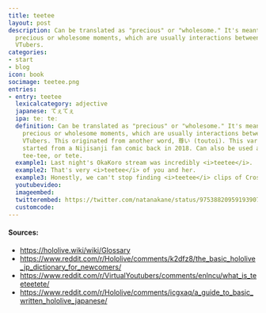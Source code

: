 ```yaml
---
title: teetee
layout: post
description: Can be translated as "precious" or "wholesome." It's meant to describe
  precious or wholesome moments, which are usually interactions between two or more
  VTubers.
categories:
- start
- blog
icon: book
socimage: teetee.png
entries:
- entry: teetee
  lexicalcategory: adjective
  japanese: てぇてぇ
  ipa: teː teː
  definition: Can be translated as "precious" or "wholesome." It's meant to describe
    precious or wholesome moments, which are usually interactions between two or more
    VTubers. This originated from another word, 尊い (toutoi). This variation may have
    started from a Nijisanji fan comic back in 2018. Can also be used as ていてい (teitei),
    tee-tee, or tete.
  example1: Last night's OkaKoro stream was incredibly <i>teetee</i>.
  example2: That's very <i>teetee</i> of you and her.
  example3: Honestly, we can't stop finding <i>teetee</i> clips of Crossick.
  youtubevideo: 
  imageembed: 
  twitterembed: https://twitter.com/natanakane/status/975388209591939075
  customcode:
---
```


#### Sources:
- <https://hololive.wiki/wiki/Glossary>
- <https://www.reddit.com/r/Hololive/comments/k2dfz8/the_basic_hololive_jp_dictionary_for_newcomers/>
- <https://www.reddit.com/r/VirtualYoutubers/comments/enlncu/what_is_teeteetete/>
- <https://www.reddit.com/r/Hololive/comments/icgxaq/a_guide_to_basic_written_hololive_japanese/>
